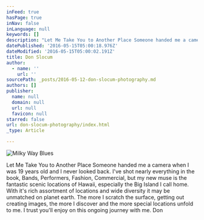 ```yaml
---
inFeed: true
hasPage: true
inNav: false
inLanguage: null
keywords: []
description: "Let Me Take You to Another Place Someone handed me a camera when I was 19 years old and I never looked back. I've shot nearly everything in the book, Bands, Performers, Fashion, Commercial, but my new muse is the fantastic scenic locations of Hawaii, especially the Big Island I call home. With it's rich assortment of locations and wide diversity it may be unmatched on planet earth. The more I scratch the surface, getting out creating images, the more I discover and the more special locations unfold to me. I trust you'll enjoy on this ongoing journey with me. Don"
datePublished: '2016-05-15T05:00:18.976Z'
dateModified: '2016-05-15T05:00:02.191Z'
title: Don Slocum
author:
  - name: ''
    url: ''
sourcePath: _posts/2016-05-12-don-slocum-photography.md
authors: []
publisher:
  name: null
  domain: null
  url: null
  favicon: null
starred: false
url: don-slocum-photography/index.html
_type: Article

---
```

![Milky Way Blues ](https://s3-us-west-2.amazonaws.com/the-grid-img/p/2fe61c6755f1f60eab231b11b387c9e5f64dac14.jpg)

Let Me Take You to Another Place Someone handed me a camera when I was 19 years old and I never looked back. I've shot nearly everything in the book, Bands, Performers, Fashion, Commercial, but my new muse is the fantastic scenic locations of Hawaii, especially the Big Island I call home. With it's rich assortment of locations and wide diversity it may be unmatched on planet earth. The more I scratch the surface, getting out creating images, the more I discover and the more special locations unfold to me. I trust you'll enjoy on this ongoing journey with me. Don